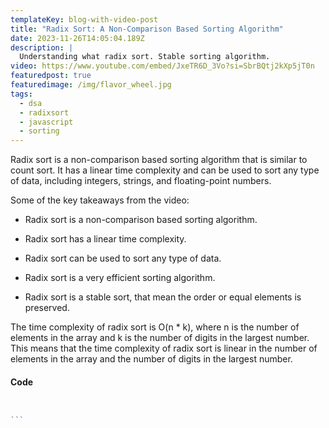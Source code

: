 ```yaml
---
templateKey: blog-with-video-post
title: "Radix Sort: A Non-Comparison Based Sorting Algorithm"
date: 2023-11-26T14:05:04.189Z
description: |
  Understanding what radix sort. Stable sorting algorithm.
video: https://www.youtube.com/embed/JxeTR6D_3Vo?si=SbrBQtj2kXp5jT0n
featuredpost: true
featuredimage: /img/flavor_wheel.jpg
tags:
  - dsa
  - radixsort
  - javascript
  - sorting
---
```


Radix sort is a non-comparison based sorting algorithm that is similar to count sort. It has a linear time complexity and can be used to sort any type of data, including integers, strings, and floating-point numbers.

Some of the key takeaways from the video:

- Radix sort is a non-comparison based sorting algorithm. 
- Radix sort has a linear time complexity.
- Radix sort can be used to sort any type of data.
- Radix sort is a very efficient sorting algorithm.
- Radix sort is a stable sort, that mean the order or equal elements is preserved. 

The time complexity of radix sort is O(n * k), where n is the number of elements in the array and k is the number of digits in the largest number. This means that the time complexity of radix sort is linear in the number of elements in the array and the number of digits in the largest number.

#### Code

```javascript


`﻿``